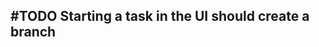## #TODO Starting a task in the UI should create a branch
<!--
#story
created:2023-10-02T16:32:18.517Z
task-id:JOaFI
story-id:Starting-a-task-in-the-UI-should-create-a-branch order:0
-->